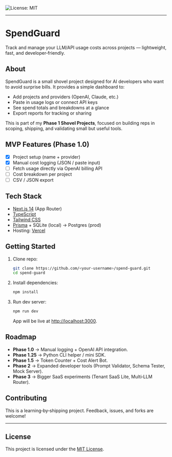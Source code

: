 
![License: MIT](https://img.shields.io/badge/License-MIT-yellow.svg)

---

# SpendGuard

Track and manage your LLM/API usage costs across projects — lightweight, fast, and developer‑friendly.

## About

SpendGuard is a small shovel project designed for AI developers who want to avoid surprise bills. It provides a simple dashboard to:

* Add projects and providers (OpenAI, Claude, etc.)
* Paste in usage logs or connect API keys
* See spend totals and breakdowns at a glance
* Export reports for tracking or sharing

This is part of my **Phase 1 Shovel Projects**, focused on building reps in scoping, shipping, and validating small but useful tools.

## MVP Features (Phase 1.0)

* [x] Project setup (name + provider)
* [x] Manual cost logging (JSON / paste input)
* [ ] Fetch usage directly via OpenAI billing API
* [ ] Cost breakdown per project
* [ ] CSV / JSON export

## Tech Stack

* [Next.js 14](https://nextjs.org/) (App Router)
* [TypeScript](https://www.typescriptlang.org/)
* [Tailwind CSS](https://tailwindcss.com/)
* [Prisma](https://www.prisma.io/) + SQLite (local) → Postgres (prod)
* Hosting: [Vercel](https://vercel.com/)

## Getting Started

1. Clone repo:

   ```bash
   git clone https://github.com/<your-username>/spend-guard.git
   cd spend-guard
   ```

2. Install dependencies:

   ```bash
   npm install
   ```

3. Run dev server:

   ```bash
   npm run dev
   ```

   App will be live at [http://localhost:3000](http://localhost:3000).

## Roadmap

* **Phase 1.0** → Manual logging + OpenAI API integration.
* **Phase 1.25** → Python CLI helper / mini SDK.
* **Phase 1.5** → Token Counter + Cost Alert Bot.
* **Phase 2** → Expanded developer tools (Prompt Validator, Schema Tester, Mock Server).
* **Phase 3** → Bigger SaaS experiments (Tenant SaaS Lite, Multi‑LLM Router).

## Contributing

This is a learning‑by‑shipping project. Feedback, issues, and forks are welcome!

---

## License
This project is licensed under the [MIT License](./LICENSE).
